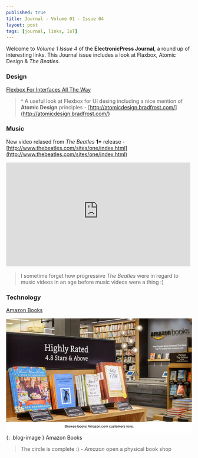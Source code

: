 ```yaml
---
published: true
title: Journal - Volume 01 - Issue 04
layout: post
tags: [journal, links, IoT]
---
```

Welcome to _Volume 1 Issue 4_ of the **ElectronicPress Journal**, a round up of interesting links. This Journal issue includes a look at Flaxbox, Atomic Design & _The Beatles_.

### Design

[Flexbox For Interfaces All The Way](http://www.smashingmagazine.com/2015/11/flexbox-interfaces-tracks-case-study/)

> ^ A useful look at Flexbox for UI desing including a nice mention of **Atomic Design** principles - [http://atomicdesign.bradfrost.com/](http://atomicdesign.bradfrost.com/)

### Music

New video relased from _The Beatles_ **1+** release - [http://www.thebeatles.com/sites/one/index.html](http://www.thebeatles.com/sites/one/index.html)

<iframe width="500" height="281" src="https://www.youtube-nocookie.com/embed/S-rB0pHI9fU?rel=0" frameborder="0" allowfullscreen></iframe>

> I sometime forget how progressive _The Beatles_ were in regard to music videos in an age before music videos were a thing :)

### Technology

[Amazon Books](http://www.amazon.com/gp/browse.html/ref=pe_2270130_154133930_pe_button/?tag=skim1x149953-20&node=13270229011)

![Amazon Books](https://raw.githubusercontent.com/whitingx/whitingx.github.io/master/_posts/images/amazon-bookshop.jpg "Amazon Books"){: .blog-image }
<span class="blog-image-caption">Amazon Books</span>

> The circle is complete :) - _Amazon_ open a physical book shop
